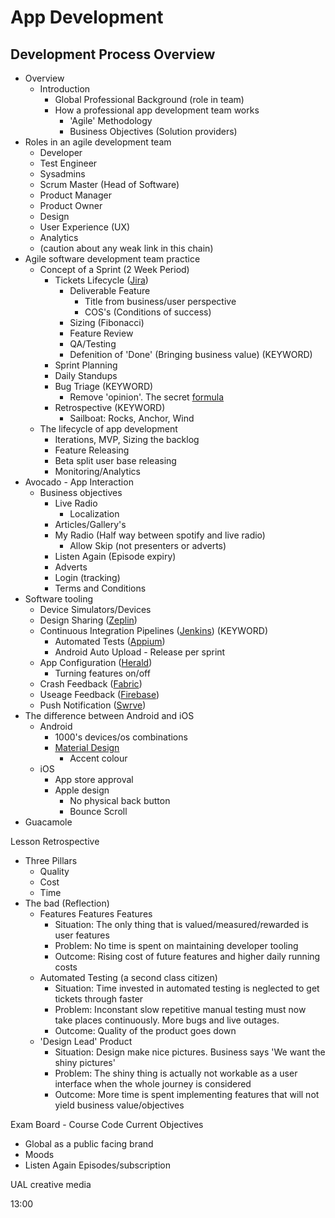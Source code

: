 App Development
===============

Development Process Overview
----------------------------

* Overview
    * Introduction
        * Global Professional Background (role in team)
        * How a professional app development team works
            * 'Agile' Methodology
            * Business Objectives (Solution providers)
* Roles in an agile development team
    * Developer
    * Test Engineer
    * Sysadmins
    * Scrum Master (Head of Software)
    * Product Manager
    * Product Owner
    * Design
    * User Experience (UX)
    * Analytics
    * (caution about any weak link in this chain)
* Agile software development team practice
    * Concept of a Sprint (2 Week Period)
        * Tickets Lifecycle ([Jira](https://www.atlassian.com/software/jira))
            * Deliverable Feature
                * Title from business/user perspective
                * COS's (Conditions of success)
            * Sizing (Fibonacci)
            * Feature Review
            * QA/Testing
            * Defenition of 'Done' (Bringing business value) (KEYWORD)
        * Sprint Planning
        * Daily Standups
        * Bug Triage (KEYWORD)
            * Remove 'opinion'. The secret [formula](http://)
        * Retrospective (KEYWORD)
            * Sailboat: Rocks, Anchor, Wind
    * The lifecycle of app development
        * Iterations, MVP, Sizing the backlog
        * Feature Releasing
        * Beta split user base releasing
        * Monitoring/Analytics
* Avocado - App Interaction
    * Business objectives
        * Live Radio
            * Localization
        * Articles/Gallery's
        * My Radio (Half way between spotify and live radio)
            * Allow Skip (not presenters or adverts)
        * Listen Again (Episode expiry)
        * Adverts
        * Login (tracking)
        * Terms and Conditions
* Software tooling
    * Device Simulators/Devices
    * Design Sharing ([Zeplin](https://zeplin.io/))
    * Continuous Integration Pipelines ([Jenkins](https://jenkins.io/)) (KEYWORD)
        * Automated Tests ([Appium](http://appium.io/))
        * Android Auto Upload - Release per sprint
    * App Configuration ([Herald](http://herald.musicradio.com/api/avocado/services/))
        * Turning features on/off
    * Crash Feedback ([Fabric](http://www.fabric.io/))
    * Useage Feedback ([Firebase](https://firebase.google.com/))
    * Push Notification ([Swrve](https://www.swrve.com/))
* The difference between Android and iOS
    * Android
        * 1000's devices/os combinations
        * [Material Design](https://material.io/)
            * Accent colour
    * iOS
        * App store approval
        * Apple design
            * No physical back button
            * Bounce Scroll
* Guacamole

Lesson Retrospective


* Three Pillars
    * Quality
    * Cost
    * Time
* The bad (Reflection)
    * Features Features Features
        * Situation: The only thing that is valued/measured/rewarded is user features
        * Problem: No time is spent on maintaining developer tooling
        * Outcome: Rising cost of future features and higher daily running costs
    * Automated Testing (a second class citizen)
        * Situation: Time invested in automated testing is neglected to get tickets through faster
        * Problem: Inconstant slow repetitive manual testing must now take places continuously. More bugs and live outages.
        * Outcome: Quality of the product goes down
    * 'Design Lead' Product
        * Situation: Design make nice pictures. Business says 'We want the shiny pictures'
        * Problem: The shiny thing is actually not workable as a user interface when the whole journey is considered
        * Outcome: More time is spent implementing features that will not yield business value/objectives




Exam Board - Course Code
Current Objectives
 - Global as a public facing brand
  - Moods
 - Listen Again Episodes/subscription

UAL creative media

13:00